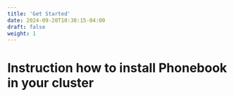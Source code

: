 ```yaml
---
title: 'Get Started'
date: 2024-09-20T10:38:15-04:00
draft: false
weight: 1
---
```


# Instruction how to install Phonebook in your cluster
